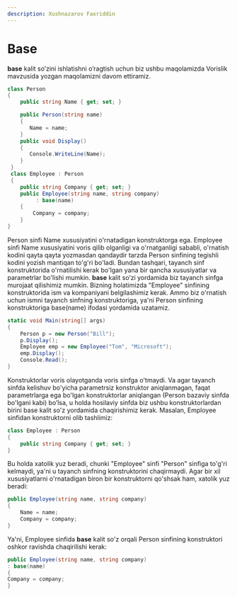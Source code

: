 ```yaml
---
description: Xushnazarov Faxriddin
---
```


# Base

**base** kalit so’zini ishlatishni o’ragtish uchun biz ushbu maqolamizda Vorislik mavzusida yozgan maqolamizni davom ettiramiz.
```csharp
class Person
{
    public string Name { get; set; }

    public Person(string name)
    {
       Name = name;
    }
    public void Display()
    {
       Console.WriteLine(Name);
    }
 }
 class Employee : Person
 {
    public string Company { get; set; }
    public Employee(string name, string company)
         : base(name)
    {
        Company = company;
    }
}
```
Person sinfi Name xususiyatini o'rnatadigan konstruktorga ega. Employee sinfi Name xususiyatini voris qilib olganligi va o'rnatganligi sababli, o'rnatish kodini qayta qayta yozmasdan qandaydir tarzda Person sinfining tegishli kodini yozish mantiqan to'g'ri bo'ladi. Bundan tashqari, tayanch sinf konstruktorida o'rnatilishi kerak bo'lgan yana bir qancha xususiyatlar va parametrlar bo'lishi mumkin.
	**base** kalit so’zi yordamida biz tayanch sinfga murojaat qilishimiz mumkin. Bizning holatimizda "Employee" sinfining konstruktorida ism va kompaniyani belgilashimiz kerak. Ammo biz o'rnatish uchun ismni tayanch sinfning konstruktoriga, ya'ni Person sinfining konstruktoriga base(name) ifodasi yordamida uzatamiz.
```csharp
static void Main(string[] args)
{
    Person p = new Person("Bill");
    p.Display();
    Employee emp = new Employee("Tom", "Microsoft");
    emp.Display();
    Console.Read();
}
```
Konstruktorlar voris olayotganda voris sinfga o'tmaydi. Va agar tayanch sinfda kelishuv bo'yicha parametrsiz konstruktor aniqlanmagan, faqat parametrlarga ega bo'lgan konstruktorlar aniqlangan (Person bazaviy sinfda bo'lgani kabi) bo’lsa, u holda hosilaviy sinfda biz ushbu konstruktorlardan birini base kalit so'z yordamida chaqirishimiz kerak. Masalan, Employee sinfidan konstruktorni olib tashlimiz:
```csharp
class Employee : Person
{
    public string Company { get; set; }
}
```
Bu holda xatolik yuz beradi, chunki "Employee" sinfi "Person" sinfiga to'g'ri kelmaydi, ya'ni u tayanch sinfning konstruktorini chaqirmaydi. Agar bir xil xususiyatlarni o'rnatadigan biron bir konstruktorni qo'shsak ham, xatolik yuz beradi:
```csharp
public Employee(string name, string company)
{
    Name = name;
    Company = company;
}
```
Ya'ni, Employee sinfida **base** kalit so'z orqali Person sinfining konstruktori oshkor ravishda chaqirilishi kerak:
```csharp
public Employee(string name, string company)
: base(name)
{
Company = company;
}
```
